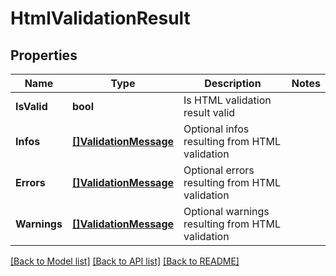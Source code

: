 # HtmlValidationResult

## Properties

Name | Type | Description | Notes
------------ | ------------- | ------------- | -------------
**IsValid** | **bool** | Is HTML validation result valid | 
**Infos** | [**[]ValidationMessage**](ValidationMessage) | Optional infos resulting from HTML validation | 
**Errors** | [**[]ValidationMessage**](ValidationMessage) | Optional errors resulting from HTML validation | 
**Warnings** | [**[]ValidationMessage**](ValidationMessage) | Optional warnings resulting from HTML validation | 

[[Back to Model list]](../README#documentation-for-models) [[Back to API list]](../README#documentation-for-api-endpoints) [[Back to README]](../README)


